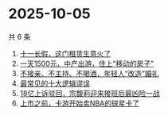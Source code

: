 # 2025-10-05

共 6 条

<!-- BEGIN 36KR -->
<!-- 最后更新时间 2025-10-05 05:19:30 +0800 -->
1. [十一长假，这门租赁生意火了](https://36kr.com/p/3494240120281992)
1. [一天1500元，中产出游，住上“移动的房子”](https://36kr.com/p/3493421133241221)
1. [不接亲、不主持、不喝酒，年轻人“改造”婚礼](https://36kr.com/p/3494152077057161)
1. [最常见的十大逻辑谬误](https://36kr.com/p/3456743788090756)
1. [18亿上诉驳回，宗馥莉迎来接班后最凶险一战](https://36kr.com/p/3494364322552966)
1. [上市之前，卡游开始卖NBA的球星卡了](https://36kr.com/p/3494528768334724)
<!-- END 36KR -->
